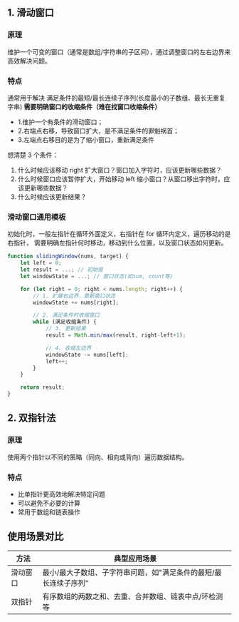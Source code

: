## 1. 滑动窗口

### 原理

维护一个可变的窗口（通常是数组/字符串的子区间），通过调整窗口的左右边界来高效解决问题。

### 特点

通常用于解决 满足条件的最短/最长连续子序列(长度最小的子数组、最长无重复字串)
**需要明确窗口的收缩条件（难在找窗口收缩条件）**

- 1.维护一个有条件的滑动窗口；
- 2.右端点右移，导致窗口扩大，是不满足条件的罪魁祸首；
- 3.左端点右移目的是为了缩小窗口，重新满足条件

想清楚 3 个条件：

1. 什么时候应该移动 right 扩大窗口？窗口加入字符时，应该更新哪些数据？
2. 什么时候窗口应该暂停扩大，开始移动 left 缩小窗口？从窗口移出字符时，应该更新哪些数据？
3. 什么时候应该更新结果？

### 滑动窗口通用模板

初始化时，一般左指针在循环外面定义，右指针在 for 循环内定义，遍历移动的是右指针，
需要明确左指针何时移动，移动到什么位置，以及窗口状态如何更新。

```javaScript
function slidingWindow(nums, target) {
    let left = 0;
    let result = ...; // 初始值
    let windowState = ...; // 窗口状态(如sum, count等)

    for (let right = 0; right < nums.length; right++) {
        // 1. 扩展右边界，更新窗口状态
        windowState += nums[right];

        // 2. 满足条件时收缩窗口
        while (满足收缩条件) {
            // 3. 更新结果
            result = Math.min/max(result, right-left+1);

            // 4. 收缩左边界
            windowState -= nums[left];
            left++;
        }
    }

    return result;
}
```

## 2. 双指针法

### 原理

使用两个指针以不同的策略（同向、相向或背向）遍历数据结构。

### 特点

- 比单指针更高效地解决特定问题
- 可以避免不必要的计算
- 常用于数组和链表操作

## 使用场景对比

| 方法     | 典型应用场景                                                     |
| -------- | ---------------------------------------------------------------- |
| 滑动窗口 | 最小/最大子数组、子字符串问题，如"满足条件的最短/最长连续子序列" |
| 双指针   | 有序数组的两数之和、去重、合并数组、链表中点/环检测等            |

